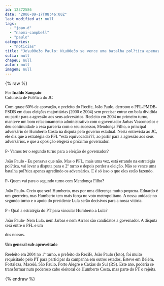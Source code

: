```yaml
---
id: 12372586
date: "2006-09-17T08:46:00Z"
last_modified_at: null
tags:
  - "joao-d"
  - "naomi-campbell"
  - "paulo"
categories:
  - "noticias"
title: "Jo\u00e3o Paulo: N\u00e3o se vence uma batalha pol?tica apenas agredindo"
sutia: null
chapeu: null
autor: null
imagem: null
---
```

{% raw %}
<p><P><FONT face=Verdana>Por <STRONG>Inaldo Sampaio</STRONG><BR>Colunista de Pol?tica do JC</FONT></P></p>
<p><P><FONT face=Verdana>Com quase 60% de apovação, o prefeito do Recife, João Paulo, derrotou o PFL-PMDB-PSDB em duas eleições majoritárias (2000 e 2004) sem precisar entrar em bola dividida ou partir para a agressão aos seus adversários. Reeleito em 2004 no primeiro turno, manteve um bom relacionamento administrativo com o governador Jarbas Vasconcelos e deu continuidade a essa parceria com o seu sucessor, Mendonça Filho, o principal adversário de Humberto Costa na disputa pelo governo estadual. Nesta entrevista ao JC, ele diz que a estratégia do PFL “está equivocada???, ao partir para a agressão aos seus adversários, e que a oposição elegerá o próximo governador.<BR><BR>P- Vamos ter o segundo turno para a eleição de governador? <BR><BR>João Paulo - Eu pensava que não. Mas o PFL, mais uma vez, está errando na estratégia pol?tica, vai levar a disputa para o 2º turno e depois perder a eleição. Não se vence uma batalha pol?tica apenas agredindo os adversários. E é só isso o que eles estão fazendo. <BR><BR>P- Quem vai para o segundo turno com Mendonça Filho? <BR><BR>João Paulo- Creio que será Humberto, mas por uma diferença muito pequena. Eduardo é um guerreiro, mas Humberto tem mais força no voto metropolitano. A nossa unidade no segundo turno e o apoio do presidente Lula serão decisivos para a nossa vitória. <BR><BR>P - Qual a estratégia do PT para vincular Humberto a Lula? <BR><BR>João Paulo- Nem Lula, nem Jarbas e nem Arraes são candidatos a governador. A disputa será entre o PFL e um</p>
<p> dos nossos. <BR><BR><STRONG>Um general sub-aproveitado <BR></STRONG><BR>Reeleito em 2004 no 1º turno, o prefeito do Recife, João Paulo (foto), foi muito requisitado pelo PT para participar da campanha em outros estados. Esteve em Belém, Fortaleza, Maceió, São Paulo, Porto Alegre e Caxias do Sul (RS). Este ano, poderia se transformar num poderoso cabo eleitoral de Humberto Costa, mas parte do PT o rejeita.</FONT></P> </p>
{% endraw %}